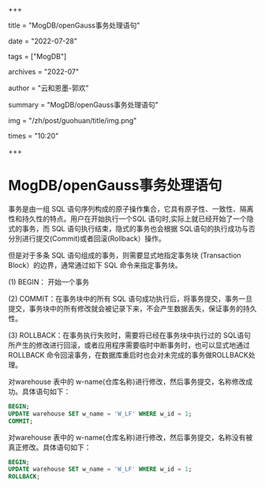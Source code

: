 +++

title = "MogDB/openGauss事务处理语句" 

date = "2022-07-28" 

tags = ["MogDB"] 

archives = "2022-07" 

author = "云和恩墨-郭欢" 

summary = "MogDB/openGauss事务处理语句"

img = "/zh/post/guohuan/title/img.png" 

times = "10:20"

+++

# MogDB/openGauss事务处理语句

事务是由一组 SQL 语句序列构成的原子操作集合，它具有原子性、一致性、隔离性和持久性的特点。用户在开始执行一个SQL 语句时,实际上就已经开始了一个隐式的事务，而 SQL 语句执行结束，隐式的事务也会根据 SQL语句的执行成功与否分別进行提交(Commit)或者回滚(Rollback）操作。

但是对于多条 SQL 语句组成的事务，则需要显式地指定事务块 (Transaction Block）的边界，通常通过如下 SQL 命令来指定事务块。

(1) BEGIN： 开始一个事务

(2) COMMIT：在事务块中的所有 SQL 语句成功执行后，将事务提交，事务一旦提交，事务块中的所有修改就会被记录下来，不会产生数据丢失，保证事务的持久性。

(3) ROLLBACK：在事务执行失败时，需要将已经在事务块中执行过的 SQL语句所产生的修改进行回滚，或者应用程序需要临时中断事务时，也可以显式地通过ROLLBACK 命令回滚事务，在数据库重启时也会对未完成的事务做ROLLBACK处理。

对warehouse 表中的 w-name(仓库名称)进行修改，然后事务提交，名称修改成功。具体语句如下：

```sql
BEGIN;
UPDATE warehouse SET w_name = 'W_LF' WHERE w_id = 1;
COMMIT;
```

对warehouse 表中的 w-name(仓库名称)进行修改，然后事务提交，名称没有被真正修改。具体语句如下：

```sql
BEGIN;
UPDATE warehouse SET w_name = 'W_LF' WHERE w_id = 1;
ROLLBACK;
```

